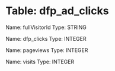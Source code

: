 Table: dfp_ad_clicks
====================

Name: fullVisitorId
Type: STRING

Name: dfp_clicks
Type: INTEGER

Name: pageviews
Type: INTEGER

Name: visits
Type: INTEGER

